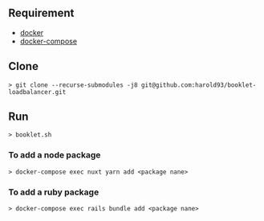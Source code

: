 
## Requirement
* [docker](https://docs.docker.com/get-docker/)
* [docker-compose](https://docs.docker.com/compose/install/)

## Clone
```shell
> git clone --recurse-submodules -j8 git@github.com:harold93/booklet-loadbalancer.git
```
## Run
```shell
> booklet.sh
```

### To add a node package
```shell
> docker-compose exec nuxt yarn add <package nane>
```

### To add a ruby package
```shell
> docker-compose exec rails bundle add <package nane>
```
